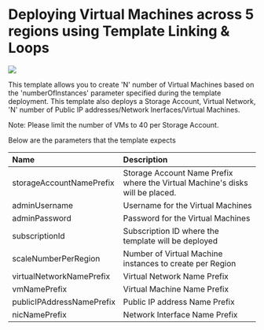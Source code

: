 # Deploying Virtual Machines across 5 regions using Template Linking & Loops

<a href="https://azuredeploy.net/" target="_blank">
    <img src="http://azuredeploy.net/deploybutton.png"/>
</a>

This template allows you to create 'N' number of Virtual Machines based on the 'numberOfInstances' parameter specified during the template deployment. This template also deploys a Storage Account, Virtual Network, 'N' number of Public IP addresses/Network Inerfaces/Virtual Machines.

Note: Please limit the number of VMs to 40 per Storage Account.

Below are the parameters that the template expects

| Name   | Description    |
|:--- |:---|
| storageAccountNamePrefix  | Storage Account Name Prefix where the Virtual Machine's disks will be placed. |
| adminUsername  | Username for the Virtual Machines  |
| adminPassword  | Password for the Virtual Machines  |
| subscriptionId  | Subscription ID where the template will be deployed |
| scaleNumberPerRegion  | Number of Virtual Machine instances to create per Region  |
| virtualNetworkNamePrefix | Virtual Network Name Prefix |
| vmNamePrefix | Virtual Machine Name Prefix |
| publicIPAddressNamePrefix | Public IP address Name Prefix |
| nicNamePrefix | Network Interface Name Prefix |
